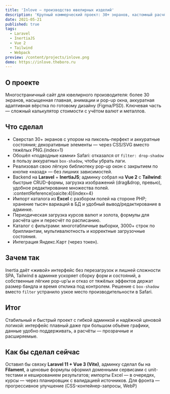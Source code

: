 ```yaml
---
title: 'Inlove — производство ювелирных изделий'
description: 'Крупный коммерческий проект: 30+ экранов, кастомный расчёт цен, собственная админка.'
date: 2021-05-21
published: true
tags:
  - Laravel
  - InertiaJS
  - Vue 2
  - Tailwind
  - Webpack
preview: /content/projects/inlove.png
demo: https://inlove.theboro.ru
---
```


## О проекте

Многостраничный сайт для ювелирного производителя: более 30 экранов, насыщенная главная, анимации и pop-up окна, аккуратная адаптивная вёрстка по готовому дизайну (Figma/PSD). Ключевая часть — сложный калькулятор стоимости с учётом валют и металлов.

## Что сделал

- Сверстал 30+ экранов с упором на пиксель-перфект и аккуратные состояния; декоративные элементы — через CSS/SVG вместо тяжёлых PNG.{index=1}
- Обошёл «подводные камни» Safari: отказался от `filter: drop-shadow` в пользу аккуратных `box-shadow`, чтобы убрать лаги.
- Реализовал свою лёгкую библиотеку pop-up окон с закрытием по кнопке «назад» — без лишних зависимостей.
- Backend на **Laravel** + **InertiaJS**; админку собрал на **Vue 2** с **Tailwind**: быстрые CRUD-формы, загрузка изображений (drag&drop, превью), удобное редактирование множества полей. :contentReference[oaicite:4]{index=4}
- Импорт каталога из **Excel** c разбором полей на стороне PHP; хранение тысяч вариаций в БД и удобный вывод/редактирование в админке.
- Периодическая загрузка курсов валют и золота, формулы для расчёта цен и пересчёт по расписанию.
- Каталог с фильтрами: многотабличные выборки, 3000+ строк по бриллиантам, мультивалютность и корректные загрузочные состояния.
- Интеграция Яндекс.Карт (через токен).

## Зачем так

Inertia даёт «живой» интерфейс без перезагрузок и лишней сложности SPA, Tailwind в админке ускоряет сборку форм и состояний, а собственные лёгкие pop-up’ы и отказ от тяжёлых эффектов держат размер бандла и время отклика под контролем. Решение с `box-shadow` вместо `filter` устранило узкое место производительности в Safari.

## Итог

Стабильный и быстрый проект с гибкой админкой и надёжной ценовой логикой: интерфейс плавный даже при большом объёме графики, данные удобно поддерживать, а расчёты — прозрачные и расширяемые.

## Как бы сделал сейчас

Оставил бы связку **Laravel 11 + Vue 3 (Vite)**, админку сделал бы на **Filament**, а ценовые формулы оформил доменными сервисами с unit-тестами и кешированием результатов; импорты Excel — в очередях, курсы — через планировщик с валидацией источников. Для фронта — прогрессивное улучшение (CSS-контейнер-запросы, WebP)
